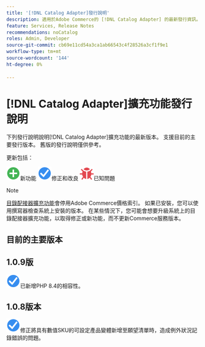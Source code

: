 ```yaml
---
title: '[!DNL Catalog Adapter]發行說明'
description: 適用於Adobe Commerce的 [!DNL Catalog Adapter] 的最新發行資訊。
feature: Services, Release Notes
recommendations: noCatalog
roles: Admin, Developer
source-git-commit: cb69e11cd54a3ca1ab66543c4f28526a3cf1f9e1
workflow-type: tm+mt
source-wordcount: '144'
ht-degree: 0%

---
```


# [!DNL Catalog Adapter]擴充功能發行說明

下列發行說明說明[!DNL Catalog Adapter]擴充功能的最新版本。 支援目前的主要發行版本。 舊版的發行說明僅供參考。

更新包括：

![新](../assets/new.svg)新功能
![修正](../assets/fix.svg)修正和改良
![錯誤](../assets/bug.svg)已知問題


>[!NOTE]
>
>[目錄配接器擴充功能](catalog-adapter.md)會停用Adobe Commerce價格索引。 如果已安裝，您可以使用撰寫器檢查系統上安裝的版本。 在某些情況下，您可能會想要升級系統上的目錄配接器擴充功能，以取得修正或新功能，而不更新Commerce服務版本。

## 目前的主要版本

## 1.0.9版

![修正](../assets/fix.svg)已新增PHP 8.4的相容性。<!--MDEE-941-->

## 1.0.8版本

![修正](../assets/fix.svg)修正將具有數值SKU的可設定產品變體新增至願望清單時，造成例外狀況記錄錯誤的問題。<!--MDEE-876-->
